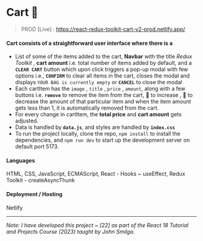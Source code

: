 # Cart 🛒

> PROD [Live] : https://react-redux-toolkit-cart-v2-prod.netlify.app/

#### Cart consists of a straightforward user interface where there is a

- List of some of the items added to the cart, **Navbar** with the title _Redux Toolkit_ , **cart amount** i.e. total number of items added by default, and a **`CLEAR CART`** button which upon click triggers a pop-up modal with few options i.e., **`CONFIRM`** to clear all items in the cart, closes the modal and displays `YOUR BAG is currently empty` or  **`CANCEL`** to close the modal  
- Each cartItem has the `image` , `title` , `price` , `amount`, along with a few buttons i.e. **`remove`** to remove the item from the cart, 🔼 to increase , 🔽 to decrease the amount of that particular item and when the item amount gets less than 1, it is automatically removed from the cart.
- For every change in cartItem, the **total price** and **cart amount** gets adjusted.
- Data is handled by **`data.js`**, and styles are handled by **`index.css`**
- To run the project locally, clone the repo, `npm install` to install the dependencies, and `npm run dev` to start up the development server on default port 5173.

#### Languages

HTML, CSS, JavaScript, ECMAScript, React - Hooks ~ useEffect, Redux Toolkit - createAsyncThunk

#### Deployment / Hosting

Netlify

---

_Note: I have developed this project ~ [22] as part of the React 18 Tutorial and Projects Course (2023) taught by John Smilga._
